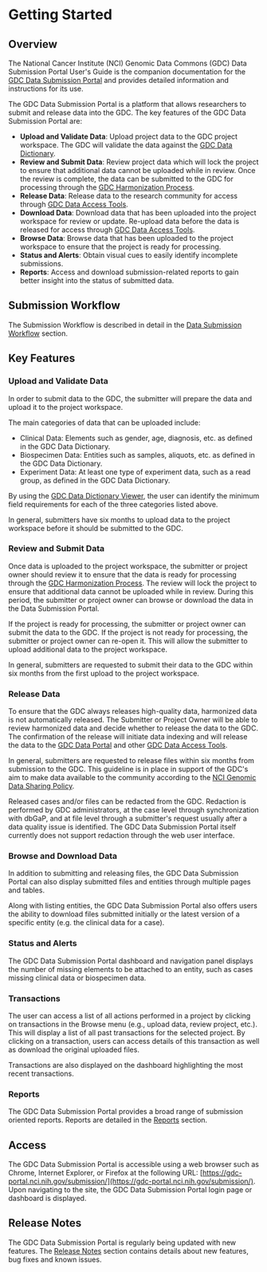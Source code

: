 # Getting Started

## Overview

The National Cancer Institute (NCI) Genomic Data Commons (GDC) Data Submission Portal User's Guide is the companion documentation for the [GDC Data Submission Portal](https://gdc.nci.nih.gov/submit-data/gdc-data-submission-portal) and provides detailed information and instructions for its use.

The GDC Data Submission Portal is a platform that allows researchers to submit and release data into the GDC. The key features of the GDC Data Submission Portal are:

* __Upload and Validate Data__: Upload project data to the GDC project workspace. The GDC will validate the data against the [GDC Data Dictionary](https://gdc-docs.nci.nih.gov/Data_Dictionary/).
* __Review and Submit Data__: Review project data which will lock the project to ensure that additional data cannot be uploaded while in review. Once the review is complete, the data can be submitted to the GDC for processing through the [GDC Harmonization Process](https://gdc.nci.nih.gov/submit-data/gdc-data-harmonization).
* __Release Data__: Release data to the research community for access through [GDC Data Access Tools](https://gdc.nci.nih.gov/access-data/data-access-processes-and-tools).
* __Download Data__: Download data that has been uploaded into the project workspace for review or update. Re-upload data before the data is released for access through [GDC Data Access Tools](https://gdc.nci.nih.gov/access-data/data-access-processes-and-tools).
* __Browse Data__: Browse data that has been uploaded to the project workspace to ensure that the project is ready for processing.
* __Status and Alerts__: Obtain visual cues to easily identify incomplete submissions.
* __Reports__: Access and download submission-related reports to gain better insight into the status of submitted data.

## Submission Workflow

The Submission Workflow is described in detail in the [Data Submission Workflow](Submission_Workflow.md) section. 

## Key Features

### Upload and Validate Data
In order to submit data to the GDC, the submitter will prepare the data and upload it to the project workspace.

The main categories of data that can be uploaded include: 

* Clinical Data: Elements such as gender, age, diagnosis, etc. as defined in the GDC Data Dictionary.
* Biospecimen Data: Entities such as samples, aliquots, etc. as defined in the GDC Data Dictionary.
* Experiment Data: At least one type of experiment data, such as a read group, as defined in the GDC Data Dictionary.

By using the [GDC Data Dictionary Viewer](../../Data_Dictionary/viewer.md), the user can identify the minimum field requirements for each of the three categories listed above.

In general, submitters have six months to upload data to the project workspace before it should be submitted to the GDC.

### Review and Submit Data

Once data is uploaded to the project workspace, the submitter or project owner should review it to ensure that the data is ready for processing through the [GDC Harmonization Process](https://gdc.nci.nih.gov/submit-data/gdc-data-harmonization). The review will lock the project to ensure that additional data cannot be uploaded while in review. During this period, the submitter or project owner can browse or download the data in the Data Submission Portal. 

If the project is ready for processing, the submitter or project owner can submit the data to the GDC. If the project is not ready for processing, the submitter or project owner can re-open it. This will allow the submitter to upload additional data to the project workspace.

In general, submitters are requested to submit their data to the GDC within six months from the first upload to the project workspace.

### Release Data

To ensure that the GDC always releases high-quality data, harmonized data is not automatically released. The Submitter or Project Owner will be able to review harmonized data and decide whether to release the data to the GDC. The confirmation of the release will initiate data indexing and will release the data to the [GDC Data Portal](https://gdc-portal.nci.nih.gov/projects/t) and other [GDC Data Access Tools](https://gdc.nci.nih.gov/access-data/data-access-processes-and-tools).

In general, submitters are requested to release files within six months from submission to the GDC. This guideline is in place in support of the GDC's aim to make data available to the community according to the [NCI Genomic Data Sharing Policy](http://www.cancer.gov/grants-training/grants-management/nci-policies/genomic-data).

Released cases and/or files can be redacted from the GDC. Redaction is performed by GDC administrators, at the case level through synchronization with dbGaP, and at file level through a submitter's request usually after a data quality issue is identified. The GDC Data Submission Portal itself currently does not support redaction through the web user interface.

### Browse and Download Data

In addition to submitting and releasing files, the GDC Data Submission Portal can also display submitted files and entities through multiple pages and tables.

Along with listing entities, the GDC Data Submission Portal also offers users the ability to download files submitted initially or the latest version of a specific entity (e.g. the clinical data for a case).

### Status and Alerts

The GDC Data Submission Portal dashboard and navigation panel displays the number of missing elements to be attached to an entity, such as cases missing clinical data or biospecimen data.

### Transactions

The user can access a list of all actions performed in a project by clicking on transactions in the Browse menu (e.g., upload data, review project, etc.). This will display a list of all past transactions for the selected project. By clicking on a transaction, users can access details of this transaction as well as download the original uploaded files.

Transactions are also displayed on the dashboard highlighting the most recent transactions.

### Reports

The GDC Data Submission Portal provides a broad range of submission oriented reports. Reports are detailed in the [Reports](Reports.md) section.

## Access

The GDC Data Submission Portal is accessible using a web browser such as Chrome, Internet Explorer, or Firefox at the following URL: [https://gdc-portal.nci.nih.gov/submission/](https://gdc-portal.nci.nih.gov/submission/).
Upon navigating to the site, the GDC Data Submission Portal login page or dashboard is displayed.

## Release Notes

The GDC Data Submission Portal is regularly being updated with new features. The [Release Notes](../Release_Notes/Data_Submission_Portal_Release_Notes.md) section contains details about new features, bug fixes and known issues.
